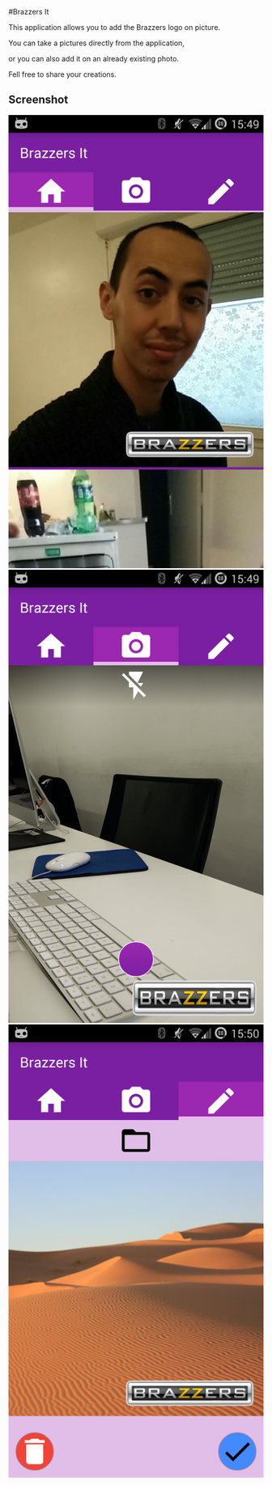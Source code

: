 #Brazzers It

This application allows you to add the Brazzers logo on picture.

You can take a pictures directly from the application,

or you can also add it on an already existing photo.


Fell free to share your creations.

## Screenshot
![Alt text](/misc/brazzers_it-1.png "home")
![Alt text](/misc/brazzers_it-2.png "camera")
![Alt text](/misc/brazzers_it-3.png "your picture")
